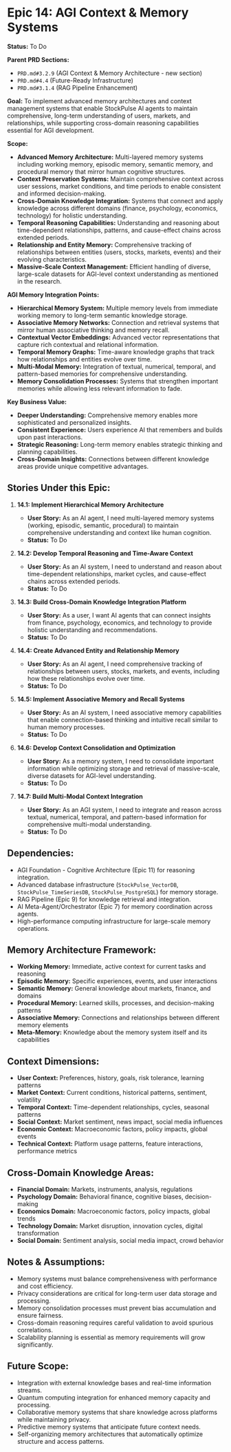 # Epic 14: AGI Context & Memory Systems

**Status:** To Do

**Parent PRD Sections:**
*   `PRD.md#3.2.9` (AGI Context & Memory Architecture - new section)
*   `PRD.md#4.4` (Future-Ready Infrastructure)
*   `PRD.md#3.1.4` (RAG Pipeline Enhancement)

**Goal:** To implement advanced memory architectures and context management systems that enable StockPulse AI agents to maintain comprehensive, long-term understanding of users, markets, and relationships, while supporting cross-domain reasoning capabilities essential for AGI development.

**Scope:**
*   **Advanced Memory Architecture:** Multi-layered memory systems including working memory, episodic memory, semantic memory, and procedural memory that mirror human cognitive structures.
*   **Context Preservation Systems:** Maintain comprehensive context across user sessions, market conditions, and time periods to enable consistent and informed decision-making.
*   **Cross-Domain Knowledge Integration:** Systems that connect and apply knowledge across different domains (finance, psychology, economics, technology) for holistic understanding.
*   **Temporal Reasoning Capabilities:** Understanding and reasoning about time-dependent relationships, patterns, and cause-effect chains across extended periods.
*   **Relationship and Entity Memory:** Comprehensive tracking of relationships between entities (users, stocks, markets, events) and their evolving characteristics.
*   **Massive-Scale Context Management:** Efficient handling of diverse, large-scale datasets for AGI-level context understanding as mentioned in the research.

**AGI Memory Integration Points:**
*   **Hierarchical Memory System:** Multiple memory levels from immediate working memory to long-term semantic knowledge storage.
*   **Associative Memory Networks:** Connection and retrieval systems that mirror human associative thinking and memory recall.
*   **Contextual Vector Embeddings:** Advanced vector representations that capture rich contextual and relational information.
*   **Temporal Memory Graphs:** Time-aware knowledge graphs that track how relationships and entities evolve over time.
*   **Multi-Modal Memory:** Integration of textual, numerical, temporal, and pattern-based memories for comprehensive understanding.
*   **Memory Consolidation Processes:** Systems that strengthen important memories while allowing less relevant information to fade.

**Key Business Value:**
*   **Deeper Understanding:** Comprehensive memory enables more sophisticated and personalized insights.
*   **Consistent Experience:** Users experience AI that remembers and builds upon past interactions.
*   **Strategic Reasoning:** Long-term memory enables strategic thinking and planning capabilities.
*   **Cross-Domain Insights:** Connections between different knowledge areas provide unique competitive advantages.

## Stories Under this Epic:

1.  **14.1: Implement Hierarchical Memory Architecture**
    *   **User Story:** As an AI agent, I need multi-layered memory systems (working, episodic, semantic, procedural) to maintain comprehensive understanding and context like human cognition.
    *   **Status:** To Do

2.  **14.2: Develop Temporal Reasoning and Time-Aware Context**
    *   **User Story:** As an AI system, I need to understand and reason about time-dependent relationships, market cycles, and cause-effect chains across extended periods.
    *   **Status:** To Do

3.  **14.3: Build Cross-Domain Knowledge Integration Platform**
    *   **User Story:** As a user, I want AI agents that can connect insights from finance, psychology, economics, and technology to provide holistic understanding and recommendations.
    *   **Status:** To Do

4.  **14.4: Create Advanced Entity and Relationship Memory**
    *   **User Story:** As an AI agent, I need comprehensive tracking of relationships between users, stocks, markets, and events, including how these relationships evolve over time.
    *   **Status:** To Do

5.  **14.5: Implement Associative Memory and Recall Systems**
    *   **User Story:** As an AI system, I need associative memory capabilities that enable connection-based thinking and intuitive recall similar to human memory processes.
    *   **Status:** To Do

6.  **14.6: Develop Context Consolidation and Optimization**
    *   **User Story:** As a memory system, I need to consolidate important information while optimizing storage and retrieval of massive-scale, diverse datasets for AGI-level understanding.
    *   **Status:** To Do

7.  **14.7: Build Multi-Modal Context Integration**
    *   **User Story:** As an AGI system, I need to integrate and reason across textual, numerical, temporal, and pattern-based information for comprehensive multi-modal understanding.
    *   **Status:** To Do

## Dependencies:

*   AGI Foundation - Cognitive Architecture (Epic 11) for reasoning integration.
*   Advanced database infrastructure (`StockPulse_VectorDB`, `StockPulse_TimeSeriesDB`, `StockPulse_PostgreSQL`) for memory storage.
*   RAG Pipeline (Epic 9) for knowledge retrieval and integration.
*   AI Meta-Agent/Orchestrator (Epic 7) for memory coordination across agents.
*   High-performance computing infrastructure for large-scale memory operations.

## Memory Architecture Framework:

*   **Working Memory:** Immediate, active context for current tasks and reasoning
*   **Episodic Memory:** Specific experiences, events, and user interactions
*   **Semantic Memory:** General knowledge about markets, finance, and domains
*   **Procedural Memory:** Learned skills, processes, and decision-making patterns
*   **Associative Memory:** Connections and relationships between different memory elements
*   **Meta-Memory:** Knowledge about the memory system itself and its capabilities

## Context Dimensions:

*   **User Context:** Preferences, history, goals, risk tolerance, learning patterns
*   **Market Context:** Current conditions, historical patterns, sentiment, volatility
*   **Temporal Context:** Time-dependent relationships, cycles, seasonal patterns
*   **Social Context:** Market sentiment, news impact, social media influences
*   **Economic Context:** Macroeconomic factors, policy impacts, global events
*   **Technical Context:** Platform usage patterns, feature interactions, performance metrics

## Cross-Domain Knowledge Areas:

*   **Financial Domain:** Markets, instruments, analysis, regulations
*   **Psychology Domain:** Behavioral finance, cognitive biases, decision-making
*   **Economics Domain:** Macroeconomic factors, policy impacts, global trends
*   **Technology Domain:** Market disruption, innovation cycles, digital transformation
*   **Social Domain:** Sentiment analysis, social media impact, crowd behavior

## Notes & Assumptions:

*   Memory systems must balance comprehensiveness with performance and cost efficiency.
*   Privacy considerations are critical for long-term user data storage and processing.
*   Memory consolidation processes must prevent bias accumulation and ensure fairness.
*   Cross-domain reasoning requires careful validation to avoid spurious correlations.
*   Scalability planning is essential as memory requirements will grow significantly.

## Future Scope:
*   Integration with external knowledge bases and real-time information streams.
*   Quantum computing integration for enhanced memory capacity and processing.
*   Collaborative memory systems that share knowledge across platforms while maintaining privacy.
*   Predictive memory systems that anticipate future context needs.
*   Self-organizing memory architectures that automatically optimize structure and access patterns. 